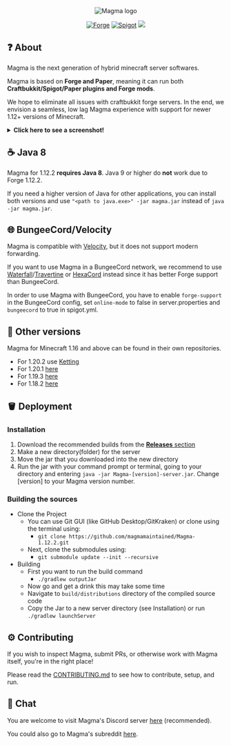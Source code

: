 <div align="center">
<img src="https://i.imgur.com/zTCTCWG.png" alt="Magma logo" align="middle"></img>

[![Forge](https://img.shields.io/badge/Minecraft%20Forge-1.12.2%20--%202860-orange.svg?style=flat)](https://files.minecraftforge.net/net/minecraftforge/forge/index_1.12.2.html)
[![Spigot](https://img.shields.io/badge/Paper/Spigot-1.12.2-yellow.svg)](https://github.com/PaperMC/Paper/tree/ver/1.12.2)
[![](https://img.shields.io/discord/1175785262475923556.svg?logo=discord&logoWidth=18&colorB=7289DA)](https://discord.gg/STZjCzRZn9)
</div>

## ❓ About 

Magma is the next generation of hybrid minecraft server softwares.

Magma is based on **Forge and Paper**, meaning it can run both **Craftbukkit/Spigot/Paper plugins and Forge mods**.

We hope to eliminate all issues with craftbukkit forge servers. In the end, we envision a seamless, low lag Magma experience with support for newer 1.12+ versions of Minecraft.
<details>
   <summary><b>Click here to see a screenshot!</b></summary>
   <img src="https://i.imgur.com/3DnRHur.png" alt="EssentialsX with Chisel and Biomes O' Plenty" width="640">
   </br><a href="https://essentialsx.net/">EssentialsX</a> with <a href="https://www.curseforge.com/minecraft/mc-mods/chisel">Chisel</a> and <a href="https://www.curseforge.com/minecraft/mc-mods/biomes-o-plenty">Biomes O' Plenty</a>
</details>

## ☕️ Java 8
Magma for 1.12.2 <b>requires Java 8</b>. Java 9 or higher do <b>not</b> work due to Forge 1.12.2.

If you need a higher version of Java for other applications, you can install both versions and use `"<path to java.exe>" -jar magma.jar` instead of `java -jar magma.jar`.

## 🌐 BungeeCord/Velocity

Magma is compatible with [Velocity](https://velocitypowered.com/downloads), but it does not support modern forwarding.

If you want to use Magma in a BungeeCord network, we recommend to use [Waterfall](https://github.com/PaperMC/Waterfall)/[Travertine](https://github.com/PaperMC/Travertine) or [HexaCord](https://github.com/HexagonMC/BungeeCord) instead since it has better Forge support than BungeeCord.

In order to use Magma with BungeeCord, you have to enable `forge-support` in the BungeeCord config, set `online-mode` to false in server.properties and `bungeecord` to true in spigot.yml.

## 🧪 Other versions

Magma for Minecraft 1.16 and above can be found in their own repositories. 


- For 1.20.2 use [Ketting](https://github.com/kettingpowered)
- For 1.20.1 [here](https://github.com/magmamaintained/Magma-1.20.1)
- For 1.19.3 [here](https://github.com/magmamaintained/Magma-1.19.3)
- For 1.18.2 [here](https://github.com/magmamaintained/Magma-1.18.2)

## 🪣 Deployment

### Installation

1. Download the recommended builds from the [**Releases** section](https://github.com/magmamaintained/Magma-1.12.2/releases)
2. Make a new directory(folder) for the server
3. Move the jar that you downloaded into the new directory
4. Run the jar with your command prompt or terminal, going to your directory and entering `java -jar Magma-[version]-server.jar`. Change [version] to your Magma version number.

### Building the sources

- Clone the Project
  - You can use Git GUI (like GitHub Desktop/GitKraken) or clone using the terminal using:
    - `git clone https://github.com/magmamaintained/Magma-1.12.2.git`
  - Next, clone the submodules using:
    - `git submodule update --init --recursive`
- Building
  - First you want to run the build command
    - `./gradlew outputJar`
  - Now go and get a drink this may take some time
  - Navigate to `build/distributions` directory of the compiled source code
  - Copy the Jar to a new server directory (see Installation) or run `./gradlew launchServer`

## ⚙️ Contributing

If you wish to inspect Magma, submit PRs, or otherwise work with Magma itself, you're in the right place!

Please read the [CONTRIBUTING.md](https://git.magmafoundation.org/magmafoundation/Magma/CONTRIBUTING.md) to see how to contribute, setup, and run.

## 💬 Chat

You are welcome to visit Magma's Discord server [here](https://discord.gg/STZjCzRZn9) (recommended).

You could also go to Magma's subreddit [here](https://discord.gg/STZjCzRZn9).